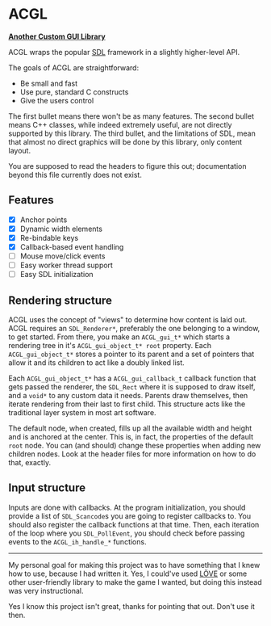 # ACGL
[**Another Custom GUI Library**](https://github.com/p0lyw0lf/ACGL)

ACGL wraps the popular [SDL](https://www.libsdl.org/) framework in a slightly 
higher-level API.

The goals of ACGL are straightforward:
* Be small and fast
* Use pure, standard C constructs
* Give the users control

The first bullet means there won't be as many features. The second bullet means 
C++ classes, while indeed extremely useful, are not directly supported by this 
library. The third bullet, and the limitations of SDL, mean that almost no 
direct graphics will be done by this library, only content layout.

You are supposed to read the headers to figure this out; documentation beyond 
this file currently does not exist.

## Features

- [x] Anchor points
- [x] Dynamic width elements
- [x] Re-bindable keys
- [x] Callback-based event handling
- [ ] Mouse move/click events
- [ ] Easy worker thread support
- [ ] Easy SDL initialization

## Rendering structure

ACGL uses the concept of "views" to determine how content is laid out. ACGL 
requires an `SDL_Renderer*`, preferably the one belonging to a window, to get 
started. From there, you make an `ACGL_gui_t*` which starts a rendering tree in 
it's `ACGL_gui_object_t* root` property. Each `ACGL_gui_object_t*` stores a 
pointer to its parent and a set of pointers that allow it and its children to 
act like a doubly linked list.

Each `ACGL_gui_object_t*` has a `ACGL_gui_callback_t` callback function that 
gets passed the renderer, the `SDL_Rect` where it is supposed to draw itself, 
and a `void*` to any custom data it needs. Parents draw themselves, then 
iterate rendering from their last to first child. This structure acts like the 
traditional layer system in most art software.

The default node, when created, fills up all the available width and height and 
is anchored at the center. This is, in fact, the properties of the default 
`root` node. You can (and should) change these properties when adding new 
children nodes. Look at the header files for more information on how to do 
that, exactly.

## Input structure

Inputs are done with callbacks. At the program initialization, you should 
provide a list of `SDL_Scancode`s you are going to register callbacks to. You 
should also register the callback functions at that time. Then, each iteration 
of the loop where you `SDL_PollEvent`, you should check before passing events 
to the `ACGL_ih_handle_*` functions.

-----

My personal goal for making this project was to have something that I knew how 
to use, because I had written it. Yes, I could've used [LÖVE](https://love2d.org/) 
or some other user-friendly library to make the game I wanted, but doing this 
instead was very instructional.

Yes I know this project isn't great, thanks for pointing that out. Don't use it 
then.
